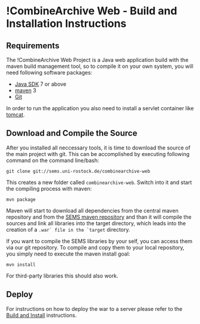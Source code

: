 !CombineArchive Web - Build and Installation Instructions 
==========================================================
Requirements 
-------------
The !CombineArchive Web Project is a Java web application build with the maven build management tool, so to compile it on your own system, you will need following software packages:

* [Java SDK](http://www.oracle.com/technetwork/java/javase/downloads/index.html) 7 or above
* [maven](http://maven.apache.org/) 3
* [Git](http://git-scm.com/)

In order to run the application you also need to install a servlet container like [tomcat](http://tomcat.apache.org/).

Download and Compile the Source 
--------------------------------
After you installed all neccessary tools, it is time to download the source of the main project with git. This can be accomplished by executing following command on the command line/bash:
```
git clone git://sems.uni-rostock.de/combinearchive-web
```

This creates a new folder called ```combinearchive-web```. Switch into it and start the compiling process with maven:
```
mvn package
```

Maven will start to download all dependencies from the central maven repository and from the [SEMS maven repository](https://sems.uni-rostock.de/2013/10/maven-repository/) and than it will compile the sources and link all libraries into the target directory, which leads into the creation of a ```.war` file in the `target``` directory.

If you want to compile the SEMS libraries by your self, you can access them via our git repository. To compile and copy them to your local repository, you simply need to execute the maven install goal:
```
mvn install
```

For third-party libraries this should also work.

Deploy 
-------
For instructions on how to deploy the war to a server please refer to the [Build and Install](//BuildAndInstall#Deploy_the_Binary) instructions.
